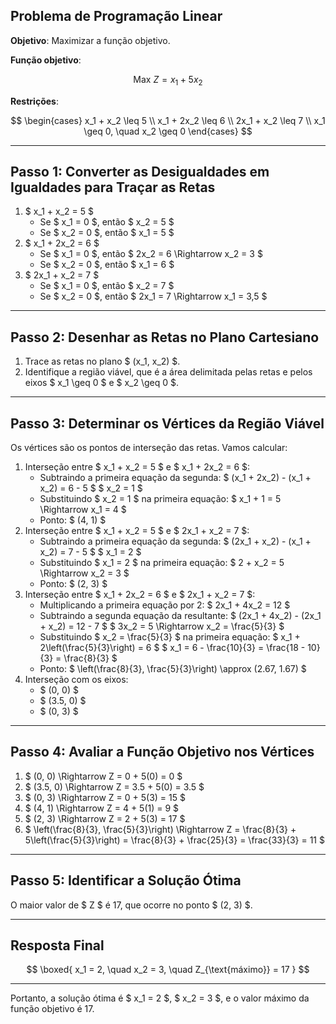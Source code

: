 

## **Problema de Programação Linear**

**Objetivo**: Maximizar a função objetivo.

**Função objetivo**:

$$
\text{Max } Z = x_1 + 5x_2
$$

**Restrições**:

$$
\begin{cases}
x_1 + x_2 \leq 5 \\
x_1 + 2x_2 \leq 6 \\
2x_1 + x_2 \leq 7 \\
x_1 \geq 0, \quad x_2 \geq 0
\end{cases}
$$

---

## **Passo 1: Converter as Desigualdades em Igualdades para Traçar as Retas**

1. \$ x_1 + x_2 = 5 \$
    - Se \$ x_1 = 0 \$, então \$ x_2 = 5 \$
    - Se \$ x_2 = 0 \$, então \$ x_1 = 5 \$
2. \$ x_1 + 2x_2 = 6 \$
    - Se \$ x_1 = 0 \$, então \$ 2x_2 = 6 \Rightarrow x_2 = 3 \$
    - Se \$ x_2 = 0 \$, então \$ x_1 = 6 \$
3. \$ 2x_1 + x_2 = 7 \$
    - Se \$ x_1 = 0 \$, então \$ x_2 = 7 \$
    - Se \$ x_2 = 0 \$, então \$ 2x_1 = 7 \Rightarrow x_1 = 3,5 \$

---

## **Passo 2: Desenhar as Retas no Plano Cartesiano**

1. Trace as retas no plano \$ (x_1, x_2) \$.
2. Identifique a região viável, que é a área delimitada pelas retas e pelos eixos \$ x_1 \geq 0 \$ e \$ x_2 \geq 0 \$.

---

## **Passo 3: Determinar os Vértices da Região Viável**

Os vértices são os pontos de interseção das retas. Vamos calcular:

1. Interseção entre \$ x_1 + x_2 = 5 \$ e \$ x_1 + 2x_2 = 6 \$:
    - Subtraindo a primeira equação da segunda:
\$ (x_1 + 2x_2) - (x_1 + x_2) = 6 - 5 \$
\$ x_2 = 1 \$
    - Substituindo \$ x_2 = 1 \$ na primeira equação:
\$ x_1 + 1 = 5 \Rightarrow x_1 = 4 \$
    - Ponto: \$ (4, 1) \$
2. Interseção entre \$ x_1 + x_2 = 5 \$ e \$ 2x_1 + x_2 = 7 \$:
    - Subtraindo a primeira equação da segunda:
\$ (2x_1 + x_2) - (x_1 + x_2) = 7 - 5 \$
\$ x_1 = 2 \$
    - Substituindo \$ x_1 = 2 \$ na primeira equação:
\$ 2 + x_2 = 5 \Rightarrow x_2 = 3 \$
    - Ponto: \$ (2, 3) \$
3. Interseção entre \$ x_1 + 2x_2 = 6 \$ e \$ 2x_1 + x_2 = 7 \$:
    - Multiplicando a primeira equação por 2:
\$ 2x_1 + 4x_2 = 12 \$
    - Subtraindo a segunda equação da resultante:
\$ (2x_1 + 4x_2) - (2x_1 + x_2) = 12 - 7 \$
\$ 3x_2 = 5 \Rightarrow x_2 = \frac{5}{3} \$
    - Substituindo \$ x_2 = \frac{5}{3} \$ na primeira equação:
\$ x_1 + 2\left(\frac{5}{3}\right) = 6 \$
\$ x_1 = 6 - \frac{10}{3} = \frac{18 - 10}{3} = \frac{8}{3} \$
    - Ponto: \$ \left(\frac{8}{3}, \frac{5}{3}\right) \approx (2.67, 1.67) \$
4. Interseção com os eixos:
    - \$ (0, 0) \$
    - \$ (3.5, 0) \$
    - \$ (0, 3) \$

---

## **Passo 4: Avaliar a Função Objetivo nos Vértices**

1. \$ (0, 0) \Rightarrow Z = 0 + 5(0) = 0 \$
2. \$ (3.5, 0) \Rightarrow Z = 3.5 + 5(0) = 3.5 \$
3. \$ (0, 3) \Rightarrow Z = 0 + 5(3) = 15 \$
4. \$ (4, 1) \Rightarrow Z = 4 + 5(1) = 9 \$
5. \$ (2, 3) \Rightarrow Z = 2 + 5(3) = 17 \$
6. \$ \left(\frac{8}{3}, \frac{5}{3}\right) \Rightarrow Z = \frac{8}{3} + 5\left(\frac{5}{3}\right) = \frac{8}{3} + \frac{25}{3} = \frac{33}{3} = 11 \$

---

## **Passo 5: Identificar a Solução Ótima**

O maior valor de \$ Z \$ é 17, que ocorre no ponto \$ (2, 3) \$.

---

## **Resposta Final**

$$
\boxed{
x_1 = 2, \quad x_2 = 3, \quad Z_{\text{máximo}} = 17
}
$$

---

Portanto, a solução ótima é \$ x_1 = 2 \$, \$ x_2 = 3 \$, e o valor máximo da função objetivo é 17.

